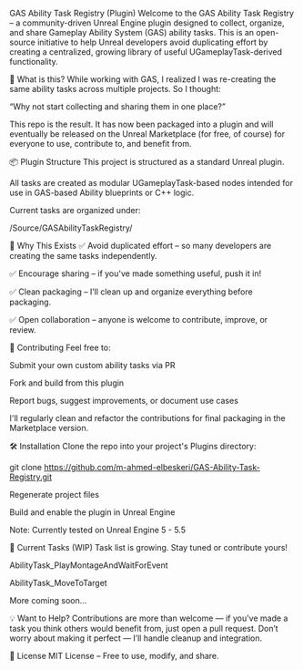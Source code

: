 GAS Ability Task Registry (Plugin)
Welcome to the GAS Ability Task Registry – a community-driven Unreal Engine plugin designed to collect, organize, and share Gameplay Ability System (GAS) ability tasks. This is an open-source initiative to help Unreal developers avoid duplicating effort by creating a centralized, growing library of useful UGameplayTask-derived functionality.

🚀 What is this?
While working with GAS, I realized I was re-creating the same ability tasks across multiple projects. So I thought:

“Why not start collecting and sharing them in one place?”

This repo is the result. It has now been packaged into a plugin and will eventually be released on the Unreal Marketplace (for free, of course) for everyone to use, contribute to, and benefit from.

📦 Plugin Structure
This project is structured as a standard Unreal plugin.

All tasks are created as modular UGameplayTask-based nodes intended for use in GAS-based Ability blueprints or C++ logic.

Current tasks are organized under:

/Source/GASAbilityTaskRegistry/

🧩 Why This Exists
✅ Avoid duplicated effort – so many developers are creating the same tasks independently.

✅ Encourage sharing – if you've made something useful, push it in!

✅ Clean packaging – I’ll clean up and organize everything before packaging.

✅ Open collaboration – anyone is welcome to contribute, improve, or review.

🙌 Contributing
Feel free to:

Submit your own custom ability tasks via PR

Fork and build from this plugin

Report bugs, suggest improvements, or document use cases

I'll regularly clean and refactor the contributions for final packaging in the Marketplace version.

🛠️ Installation
Clone the repo into your project's Plugins directory:

git clone https://github.com/m-ahmed-elbeskeri/GAS-Ability-Task-Registry.git

Regenerate project files

Build and enable the plugin in Unreal Engine

Note: Currently tested on Unreal Engine 5 - 5.5 

🧪 Current Tasks (WIP)
Task list is growing. Stay tuned or contribute yours!

 AbilityTask_PlayMontageAndWaitForEvent

 AbilityTask_MoveToTarget

 More coming soon...

💡 Want to Help?
Contributions are more than welcome — if you've made a task you think others would benefit from, just open a pull request. Don’t worry about making it perfect — I’ll handle cleanup and integration.

📄 License
MIT License – Free to use, modify, and share.
